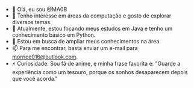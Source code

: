 - 👋 Olá, eu sou @MA0B
- 👀 Tenho interesse em áreas da computação e gosto de explorar diversos temas.
- 🌱 Atualmente, estou focando meus estudos em Java e tenho um conhecimento básico em Python.
- 💞️ Estou em busca de ampliar meus conhecimentos na área.
- 📫 Para me encontrar, basta enviar um e-mail para morrice016@outlook.com.
- ⚡ Curiosidade: Sou fã de anime, e minha frase favorita é: "Guarde a experiência como um tesouro, porque os sonhos desaparecem depois que você acorda."
